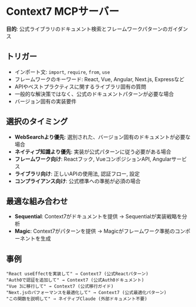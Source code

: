 # Context7 MCPサーバー

**目的**: 公式ライブラリのドキュメント検索とフレームワークパターンのガイダンス

## トリガー
- インポート文: `import`, `require`, `from`, `use`
- フレームワークのキーワード: React, Vue, Angular, Next.js, Expressなど
- APIやベストプラクティスに関するライブラリ固有の質問
- 一般的な解決策ではなく、公式のドキュメントパターンが必要な場合
- バージョン固有の実装要件

## 選択のタイミング
- **WebSearchより優先**: 選別された、バージョン固有のドキュメントが必要な場合
- **ネイティブ知識より優先**: 実装が公式パターンに従う必要がある場合
- **フレームワーク向け**: Reactフック, VueコンポジションAPI, Angularサービス
- **ライブラリ向け**: 正しいAPIの使用法, 認証フロー, 設定
- **コンプライアンス向け**: 公式標準への準拠が必須の場合

## 最適な組み合わせ
- **Sequential**: Context7がドキュメントを提供 → Sequentialが実装戦略を分析
- **Magic**: Context7がパターンを提供 → Magicがフレームワーク準拠のコンポーネントを生成

## 事例
```
"React useEffectを実装して" → Context7 (公式Reactパターン)
"Auth0で認証を追加して" → Context7 (公式Auth0ドキュメント)
"Vue 3に移行して" → Context7 (公式移行ガイド)
"Next.jsのパフォーマンスを最適化して" → Context7 (公式最適化パターン)
"この関数を説明して" → ネイティブClaude (外部ドキュメント不要)
```
